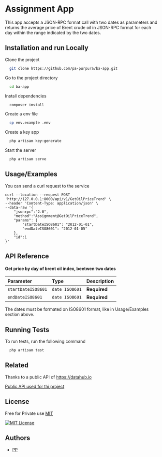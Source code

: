 
# Assignment App

This app accepts a JSON-RPC format call with two dates as parameters and returns the average price of Brent crude oil in JSON-RPC format for each day within the range indicated by the two dates.


## Installation and run Locally

Clone the project

```bash
  git clone https://github.com/pa-purpura/ba-app.git
```

Go to the project directory

```bash
  cd ba-app
```

Install dependencies

```bash
  composer install
```

Create a env file

```bash
  cp env.example .env
```

Create a key app

```bash
  php artisan key:generate
```

Start the server

```bash
  php artisan serve
```


## Usage/Examples

You can send a curl request to the service
```
curl --location --request POST 'http://127.0.0.1:8000/api/v1/GetOilPriceTrend' \
--header 'Content-Type: application/json' \
--data-raw '{
	"jsonrpc":"2.0",
	"method":"Assignment@GetOilPriceTrend",
	"params": {
		"startDateISO8601": "2012-01-01",
		"endDateISO8601": "2012-01-05"
	},
	"id":1
}'
```


## API Reference

#### Get price by day of brent oil index, beetwen two dates

| Parameter | Type     | Description                |
| :-------- | :------- | :------------------------- |
| `startDateISO8601` | `date ISO8601` | **Required** |
| `endDateISO8601` | `date ISO8601` | **Required** |

The dates must be formated on ISO8601 format, like in Usage/Examples section above.


## Running Tests

To run tests, run the following command

```bash
  php artisan test
```


## Related

Thanks to a public API of https://datahub.io

[Public API used for thi project](https://datahub.io/core/oil-prices/r/brent-day.json)


## License
Free for Private use 
[MIT](https://choosealicense.com/licenses/mit/)


[![MIT License](https://img.shields.io/badge/License-MIT-green.svg)](https://choosealicense.com/licenses/mit/)



## Authors

- [PP](https://pa-purpura.github.io/)

